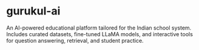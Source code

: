 # gurukul-ai
An AI-powered educational platform tailored for the Indian school system. Includes curated datasets, fine-tuned LLaMA models, and interactive tools for question answering, retrieval, and student practice.
